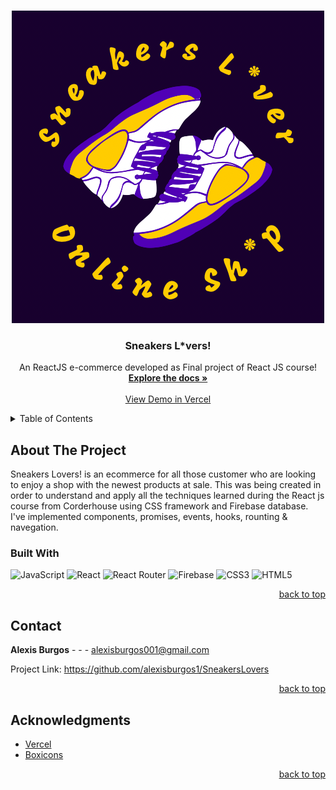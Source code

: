 <a name="readme-top"></a>
<!-- PROJECT LOGO -->
<br />
<div align="center">
  <a href="https://github.com/alexisburgos1/SneakerLover">
    <img src="./src/img/sneakers_lover.png" alt="Logo">
  </a>

  <h3 align="center">Sneakers L*vers!</h3>

  <p align="center">
    An ReactJS e-commerce developed as Final project of React JS course!
    <br />
    <a href="https://github.com/alexisburgos1/SneakerLover"><strong>Explore the docs »</strong></a>
    <br />
    <br />
    <a href="https://sneakers-lover.vercel.app/">View Demo in Vercel</a>
    
  </p>
</div>



<!-- TABLE OF CONTENTS -->
<details>
  <summary>Table of Contents</summary>
  <ol>
    <li>
      <a href="#about-the-project">About The Project</a>
      <ul>
        <li><a href="#built-with">Built With</a></li>
      </ul>
    </li>
    <li><a href="#usage">Usage</a></li>
    <li><a href="#contact">Contact</a></li>
    <li><a href="#acknowledgments">Acknowledgments</a></li>
  </ol>
</details>



<!-- ABOUT THE PROJECT -->
## About The Project



Sneakers Lovers! is an ecommerce for all those customer who are looking to enjoy a shop with the newest products at sale.
This was being created in order to understand and apply all the techniques learned during the React js course from Corderhouse using  CSS framework and Firebase database. I've implemented components, promises, events, hooks, rounting & navegation.





### Built With


![JavaScript](https://img.shields.io/badge/javascript-%23323330.svg?style=for-the-badge&logo=javascript&logoColor=%23F7DF1E)
![React](https://img.shields.io/badge/react-%2320232a.svg?style=for-the-badge&logo=react&logoColor=%2361DAFB)
![React Router](https://img.shields.io/badge/React_Router-CA4245?style=for-the-badge&logo=react-router&logoColor=white)
![Firebase](https://img.shields.io/badge/Firebase-039BE5?style=for-the-badge&logo=Firebase&logoColor=white)
![CSS3](https://img.shields.io/badge/css3-%231572B6.svg?style=for-the-badge&logo=css3&logoColor=white)
![HTML5](https://img.shields.io/badge/html5-%23E34F26.svg?style=for-the-badge&logo=html5&logoColor=white)

<p align="right"><a href="#readme-top">back to top</a></p>



<!-- USAGE EXAMPLES -->



<!-- CONTACT -->
## Contact

<strong>Alexis Burgos</strong> - <a href="https://www.linkedin.com/in/alexis-burgos-7a9b4315b/" target="blank"></a> - <a href="https://github.com/alexisburgos1/SneakerLover" target="blank"></a> - alexisburgos001@gmail.com

Project Link: https://github.com/alexisburgos1/SneakersLovers

<p align="right"><a href="#readme-top">back to top</a></p>



<!-- ACKNOWLEDGMENTS -->
## Acknowledgments




* [Vercel](https://vercel.com/)
* [Boxicons](https://boxicons.com/)


<p align="right"><a href="#readme-top">back to top</a></p>

